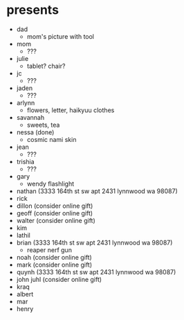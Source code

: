 # presents

- dad
  - mom's picture with tool
- mom
  - ???
- julie
  - tablet? chair?
- jc
  - ???
- jaden
  - ???
- arlynn
  - flowers, letter, haikyuu clothes
- savannah
  - sweets, tea
- nessa (done)
  - cosmic nami skin
- jean
  - ???
- trishia
  - ???
- gary
  - wendy flashlight
- nathan (3333 164th st sw apt 2431 lynnwood wa 98087)
- rick
- dillon (consider online gift)
- geoff (consider online gift)
- walter (consider online gift)
- kim
- lathil
- brian (3333 164th st sw apt 2431 lynnwood wa 98087)
  - reaper nerf gun
- noah (consider online gift)
- mark (consider online gift)
- quynh (3333 164th st sw apt 2431 lynnwood wa 98087)
- john juhl (consider online gift)
- kraq
- albert
- mar
- henry